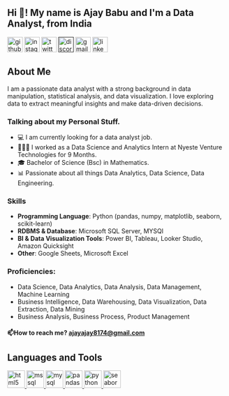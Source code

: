 <h2 align="left">Hi 👋! My name is Ajay Babu and I'm a Data Analyst, from India</h2>

<div align="left">
  <a href='https://github.com/ajaybabu2002'><img src="https://img.shields.io/static/v1?message=Github&logo=github&label=&color=2b3137&logoColor=white&labelColor=&style=for-the-badge" height="35" alt="github logo"  /></a>
  <a href='https://instagram.com/___a__j__y___?igshid=OGQ5ZDc2ODk2ZA=='><img src="https://img.shields.io/static/v1?message=Instagram&logo=instagram&label=&color=E4405F&logoColor=white&labelColor=&style=for-the-badge" height="35" alt="instagram logo"  /></a>
  <a href='https://twitter.com/ajayajay8174?t=2IbGJkHp704WI1GqIK9SbQ&s=09'><img src="https://img.shields.io/static/v1?message=Twitter&logo=twitter&label=&color=26a7de&logoColor=white&labelColor=&style=for-the-badge" height="35" alt="twitter logo"  /></a>
  <a href=''><img src="https://img.shields.io/static/v1?message=Discord&logo=discord&label=&color=7289DA&logoColor=white&labelColor=&style=for-the-badge" height="35" alt="discord logo"  /></a>
  <a href='ajayajay8174@gmai.com'><img src="https://img.shields.io/static/v1?message=Gmail&logo=gmail&label=&color=D14836&logoColor=white&labelColor=&style=for-the-badge" height="35" alt="gmail logo"  /></a>
  <a href='http://www.linkedin.com/in/ajay-babu-18b42a213'><img src="https://img.shields.io/static/v1?message=LinkedIn&logo=linkedin&label=&color=0077B5&logoColor=white&labelColor=&style=for-the-badge" height="35" alt="linkedin logo"  /></a>
</div>

## About Me
I am a passionate data analyst with a strong background in data manipulation, statistical analysis, and data visualization. I love exploring data to extract meaningful insights and make data-driven decisions.

### Talking about my Personal Stuff.
- 💻 I am currently looking for a data analyst job.
- 👨🏽‍💻 I worked as a Data Science and Analytics Intern at Nyeste Venture Technologies for 9 Months.
- 🎓 Bachelor of Science (Bsc) in Mathematics.
- 📊 Passionate about all things Data Analytics, Data Science, Data Engineering.
  
### Skills
- <b>Programming Language</b>: Python (pandas, numpy, matplotlib, seaborn, scikit-learn)
- <b>RDBMS & Database</b>:  Microsoft SQL Server, MYSQl
- <b>BI & Data Visualization Tools</b>:  Power BI, Tableau, Looker Studio, Amazon Quicksight
- <b>Other</b>: Google Sheets, Microsoft Excel

### Proficiencies:
- Data Science, Data Analytics, Data Analysis, Data Management, Machine Learning
- Business Intelligence, Data Warehousing, Data Visualization, Data Extraction, Data Mining
- Business Analysis, Business Process, Product Management

#### 📫How to reach me? ajayajay8174@gmail.com

## Languages and Tools

<p align="left"> 
  <a href="https://www.w3.org/html/" target="_blank" rel="noreferrer"> <img src="https://user-images.githubusercontent.com/25181517/183914128-3fc88b4a-4ac1-40e6-9443-9a30182379b7.png" alt="html5" width="40" height="40"/> </a> 
  <a href="https://www.microsoft.com/en-us/sql-server" target="_blank" rel="noreferrer"> <img src="https://user-images.githubusercontent.com/25181517/183423507-c056a6f9-1ba8-4312-a350-19bcbc5a8697.png" alt="mssql" width="40" height="40"/> </a> 
  <a href="https://www.mysql.com/" target="_blank" rel="noreferrer"> <img src="https://user-images.githubusercontent.com/25181517/183896128-ec99105a-ec1a-4d85-b08b-1aa1620b2046.png" alt="mysql" width="40" height="40"/> </a> 
  <a href="https://pandas.pydata.org/" target="_blank" rel="noreferrer"> <img src="https://github.com/marwin1991/profile-technology-icons/assets/19180175/3b371807-db7c-45b4-8720-c0cfc901680a" alt="pandas" width="40" height="40"/> </a> 
  <a href="https://www.python.org" target="_blank" rel="noreferrer"> <img src="https://user-images.githubusercontent.com/25181517/186884150-05e9ff6d-340e-4802-9533-2c3f02363ee3.png" alt="python" width="40" height="40"/> </a> 
  <a href="https://seaborn.pydata.org/" target="_blank" rel="noreferrer"> <img src="https://seaborn.pydata.org/_images/logo-mark-lightbg.svg" alt="seaborn" width="40" height="40"/> </a> </p>



